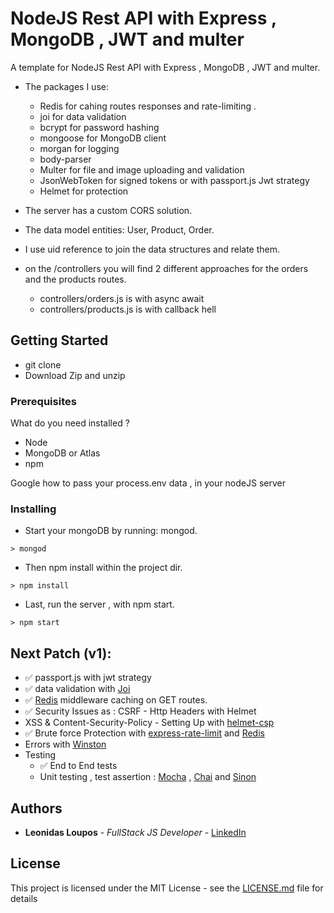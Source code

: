 # NodeJS Rest API with Express , MongoDB , JWT and multer

A template for NodeJS Rest API with Express , MongoDB , JWT and multer.

- The packages I use:
  - Redis for cahing routes responses and rate-limiting .
  - joi for data validation
  - bcrypt for password hashing
  - mongoose for MongoDB client
  - morgan for logging
  - body-parser
  - Multer for file and image uploading and validation 
  - JsonWebToken for signed tokens or with passport.js Jwt strategy
  - Helmet for protection

- The server has a custom CORS solution.

- The data model entities: User, Product, Order.

- I use uid reference to join the data structures and relate them. 

- on the /controllers you will find 2 different approaches for the orders and the products routes.
  - controllers/orders.js is with async await
  - controllers/products.js is with callback hell

## Getting Started

 - git clone
 - Download Zip and unzip
 
### Prerequisites

What do you need installed ? 
  - Node 
  - MongoDB or Atlas
  - npm 

Google how to pass your process.env data , in your nodeJS server

### Installing

 - Start your mongoDB by running: mongod.
```
> mongod
```

 - Then npm install within the project dir.

```
> npm install
```

 - Last, run the server , with npm start.

```
> npm start
```

## Next Patch (v1):

   - :white_check_mark: passport.js with jwt strategy
   - :white_check_mark: data validation with [Joi](https://www.npmjs.com/package/joi)
   - :white_check_mark: [Redis](https://www.npmjs.com/package/redis) middleware caching on GET routes.
   - :white_check_mark: Security Issues as : CSRF - Http Headers with Helmet
   - XSS & Content-Security-Policy - Setting Up with [helmet-csp](https://www.npmjs.com/package/helmet-csp)
   - :white_check_mark: Brute force Protection with [express-rate-limit](https://www.npmjs.com/package/express-rate-limit) and [Redis](https://www.npmjs.com/package/redis)
   - Errors with [Winston](https://www.npmjs.com/package/winston)
   - Testing 
     - :white_check_mark: End to End tests  
     - Unit testing , test assertion : [Mocha](https://www.npmjs.com/package/mocha) , [Chai](https://www.npmjs.com/package/chai) and [Sinon](https://www.npmjs.com/package/sinon)
  
## Authors

* **Leonidas Loupos** - *FullStack JS Developer* - [LinkedIn](https://www.linkedin.com/in/leo-loupos/)


## License

This project is licensed under the MIT License - see the [LICENSE.md](LICENSE.md) file for details

